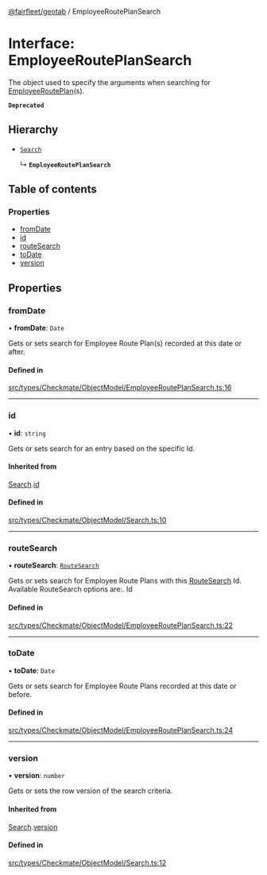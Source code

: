 [@fairfleet/geotab](../README.md) / EmployeeRoutePlanSearch

# Interface: EmployeeRoutePlanSearch

The object used to specify the arguments when searching for
 [EmployeeRoutePlan](EmployeeRoutePlan.md)(s).

**`Deprecated`**

## Hierarchy

- [`Search`](Search.md)

  ↳ **`EmployeeRoutePlanSearch`**

## Table of contents

### Properties

- [fromDate](EmployeeRoutePlanSearch.md#fromdate)
- [id](EmployeeRoutePlanSearch.md#id)
- [routeSearch](EmployeeRoutePlanSearch.md#routesearch)
- [toDate](EmployeeRoutePlanSearch.md#todate)
- [version](EmployeeRoutePlanSearch.md#version)

## Properties

### fromDate

• **fromDate**: `Date`

Gets or sets search for Employee Route Plan(s) recorded at this date or after.

#### Defined in

[src/types/Checkmate/ObjectModel/EmployeeRoutePlanSearch.ts:16](https://github.com/fairfleet/geotab/blob/ff38bfc/src/types/Checkmate/ObjectModel/EmployeeRoutePlanSearch.ts#L16)

___

### id

• **id**: `string`

Gets or sets search for an entry based on the specific Id.

#### Inherited from

[Search](Search.md).[id](Search.md#id)

#### Defined in

[src/types/Checkmate/ObjectModel/Search.ts:10](https://github.com/fairfleet/geotab/blob/ff38bfc/src/types/Checkmate/ObjectModel/Search.ts#L10)

___

### routeSearch

• **routeSearch**: [`RouteSearch`](RouteSearch.md)

Gets or sets search for Employee Route Plans with this [RouteSearch](RouteSearch.md) Id.
 Available RouteSearch options are:.
 <list><item><description>Id</description></item></list>

#### Defined in

[src/types/Checkmate/ObjectModel/EmployeeRoutePlanSearch.ts:22](https://github.com/fairfleet/geotab/blob/ff38bfc/src/types/Checkmate/ObjectModel/EmployeeRoutePlanSearch.ts#L22)

___

### toDate

• **toDate**: `Date`

Gets or sets search for Employee Route Plans recorded at this date or before.

#### Defined in

[src/types/Checkmate/ObjectModel/EmployeeRoutePlanSearch.ts:24](https://github.com/fairfleet/geotab/blob/ff38bfc/src/types/Checkmate/ObjectModel/EmployeeRoutePlanSearch.ts#L24)

___

### version

• **version**: `number`

Gets or sets the row version of the search criteria.

#### Inherited from

[Search](Search.md).[version](Search.md#version)

#### Defined in

[src/types/Checkmate/ObjectModel/Search.ts:12](https://github.com/fairfleet/geotab/blob/ff38bfc/src/types/Checkmate/ObjectModel/Search.ts#L12)
